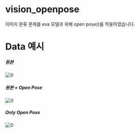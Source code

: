 # vision_openpose
이미지 분류 문제를 eva 모델과 위해 open pose()를 적용하였습니다.

# Data 예시 
##### 원본  
![0](https://github.com/nahyungsun/vision_openpose/assets/54011107/022d8639-5265-4129-9900-d17ca592fe71)
##### 원본 + Open Pose
![0](https://github.com/nahyungsun/vision_openpose/assets/54011107/21dac11e-d6f8-4618-91f4-8c7b99baba23)
##### Only Open Pose
![0](https://github.com/nahyungsun/vision_openpose/assets/54011107/90e46d0a-a400-4219-ad24-7f73d685d62a)
